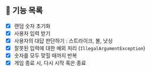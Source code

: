 ## 📝 기능 목록

- [x] 랜덤 숫자 초기화
- [x] 사용자 입력 받기
- [x] 사용자의 대답 판단하기 : 스트라이크, 볼, 낫싱
- [x] 잘못된 입력에 대한 예외 처리 (`IllegalArgumentException`)
- [x] 숫자를 모두 맞힐 때까지 반복
- [x] 게임 종료 시, 다시 시작 혹은 종료
